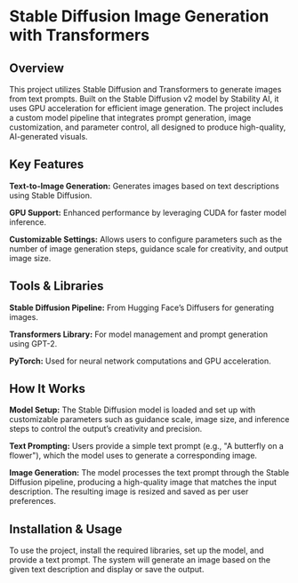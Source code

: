 # Stable Diffusion Image Generation with Transformers


## Overview
This project utilizes Stable Diffusion and Transformers to generate images from text prompts. Built on the Stable Diffusion v2 model by Stability AI, it uses GPU acceleration for efficient image generation. The project includes a custom model pipeline that integrates prompt generation, image customization, and parameter control, all designed to produce high-quality, AI-generated visuals.


## Key Features
**Text-to-Image Generation:** Generates images based on text descriptions using Stable Diffusion.

**GPU Support:** Enhanced performance by leveraging CUDA for faster model inference.

**Customizable Settings:** Allows users to configure parameters such as the number of image generation steps, guidance scale for creativity, and output image size.


## Tools & Libraries
**Stable Diffusion Pipeline:** From Hugging Face’s Diffusers for generating images.

**Transformers Library:** For model management and prompt generation using GPT-2.

**PyTorch:** Used for neural network computations and GPU acceleration.


## How It Works
**Model Setup:** The Stable Diffusion model is loaded and set up with customizable parameters such as guidance scale, image size, and inference steps to control the output’s creativity and precision.

**Text Prompting:** Users provide a simple text prompt (e.g., "A butterfly on a flower"), which the model uses to generate a corresponding image.

**Image Generation:** The model processes the text prompt through the Stable Diffusion pipeline, producing a high-quality image that matches the input description. The resulting image is resized and saved as per user preferences.


## Installation & Usage
To use the project, install the required libraries, set up the model, and provide a text prompt. The system will generate an image based on the given text description and display or save the output.
